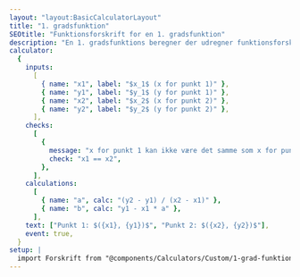 ```yaml
---
layout: "layout:BasicCalculatorLayout"
title: "1. gradsfunktion"
SEOtitle: "Funktionsforskrift for en 1. gradsfunktion"
description: "En 1. gradsfunktions beregner der udregner funktionsforskriften for en 1. gradsfunktion ud fra to koordinater"
calculator:
  {
    inputs:
      [
        { name: "x1", label: "$x_1$ (x for punkt 1)" },
        { name: "y1", label: "$y_1$ (y for punkt 1)" },
        { name: "x2", label: "$x_2$ (x for punkt 2)" },
        { name: "y2", label: "$y_2$ (y for punkt 2)" },
      ],
    checks:
      [
        {
          message: "x for punkt 1 kan ikke være det samme som x for punkt 2",
          check: "x1 == x2",
        },
      ],
    calculations:
      [
        { name: "a", calc: "(y2 - y1) / (x2 - x1)" },
        { name: "b", calc: "y1 - x1 * a" },
      ],
    text: ["Punkt 1: $({x1}, {y1})$", "Punkt 2: $({x2}, {y2})$"],
    event: true,
  }
setup: |
  import Forskrift from "@components/Calculators/Custom/1-grad-funktion.svelte"
---
```


<Forskrift client:visible />
